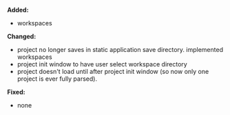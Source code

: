 **Added:**
* workspaces

**Changed:**
* project no longer saves in static application save directory. implemented workspaces
* project init window to have user select workspace directory
* project doesn't load until after project init window (so now only one project is ever fully parsed).

**Fixed:**
* none 
